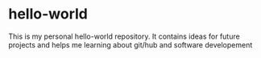 # hello-world
This is my personal hello-world repository. It contains ideas for future projects and helps me learning about git/hub and software developement
